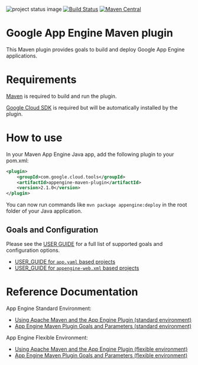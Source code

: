 ![project status image](https://img.shields.io/badge/stability-stable-brightgreen.svg)
[![Build Status](http://travis-ci.org/GoogleCloudPlatform/app-maven-plugin.svg)](http://travis-ci.org/GoogleCloudPlatform/app-maven-plugin)
[![Maven Central](https://maven-badges.herokuapp.com/maven-central/com.google.cloud.tools/appengine-maven-plugin/badge.svg)](https://maven-badges.herokuapp.com/maven-central/com.google.cloud.tools/appengine-maven-plugin)
# Google App Engine Maven plugin

This Maven plugin provides goals to build and deploy Google App Engine applications.

# Requirements

[Maven](http://maven.apache.org/) is required to build and run the plugin.

[Google Cloud SDK](https://cloud.google.com/sdk/) is required but will be
automatically installed by the plugin.

# How to use

In your Maven App Engine Java app, add the following plugin to your pom.xml:

```XML
<plugin>
    <groupId>com.google.cloud.tools</groupId>
    <artifactId>appengine-maven-plugin</artifactId>
    <version>2.1.0</version>
</plugin>
```

You can now run commands like `mvn package appengine:deploy` in the root folder of your Java application.

## Goals and Configuration

Please see the [USER GUIDE](USER_GUIDE.md) for a full list of supported goals and configuration
options.
* [USER\_GUIDE for `app.yaml` based projects](USER_GUIDE.md#app-engine-appyaml-based-projects)
* [USER\_GUIDE for `appengine-web.xml` based projects](USER_GUIDE.md#app-engine-appengine-webxml-based-project)

# Reference Documentation

App Engine Standard Environment:
* [Using Apache Maven and the App Engine Plugin (standard environment)](https://cloud.google.com/appengine/docs/java/tools/using-maven)
* [App Engine Maven Plugin Goals and Parameters (standard environment)](https://cloud.google.com/appengine/docs/java/tools/maven-reference)

App Engine Flexible Environment:
* [Using Apache Maven and the App Engine Plugin (flexible environment)](https://cloud.google.com/appengine/docs/flexible/java/using-maven)
* [App Engine Maven Plugin Goals and Parameters (flexible environment)](https://cloud.google.com/appengine/docs/flexible/java/maven-reference)
